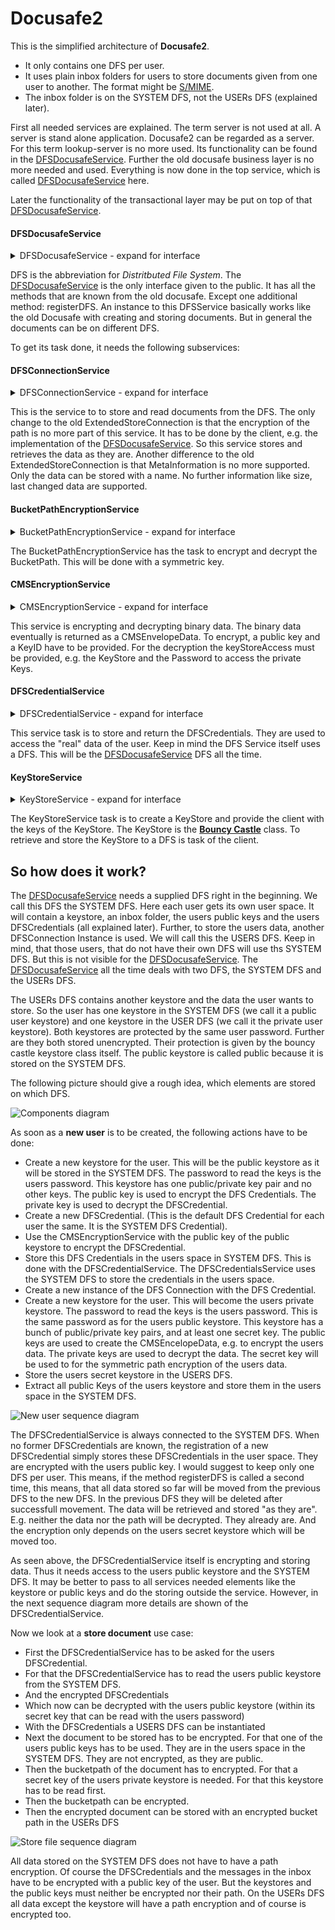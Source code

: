 # Docusafe2
This is the simplified architecture of **Docusafe2**. 

* It only contains one DFS per user.
* It uses plain inbox folders for users to store documents given from one user to another. The format might be [S/MIME](https://en.wikipedia.org/wiki/S/MIME).
* The inbox folder is on the SYSTEM DFS, not the USERs DFS (explained later).

First all needed services are explained. The term server is not used at all. A server is stand alone application. 
Docusafe2 can be regarded as a server. For this term lookup-server is no more used. 
Its functionality can be found in the [DFSDocusafeService](#DFSDocusafeService). 
Further the old docusafe business layer is no more needed and used. 
Everything is now done in the top service, which is called [DFSDocusafeService](#DFSDocusafeService) here.

Later the functionality of the transactional layer may be put on top of that [DFSDocusafeService](#DFSDocusafeService).

#### DFSDocusafeService ####
<details><summary>DFSDocusafeService - expand for interface</summary>
<p>

```
registerDFS (dfsCredentials: DFSCredentials,userIDAuth: UserIDAuth,): void
storeDocument (dsDocument: DSDocument,userIDAuth: UserIDAuth,): void
readDocument (userIDAuth: UserIDAuth,documentFQN: DocumentFQN,): DSDocument
deleteDocument (userIDAuth: UserIDAuth,documentFQN: DocumentFQN,): void
documentExists (userIDAuth: UserIDAuth,documentFQN: DocumentFQN,): boolean
deleteFolder (documentDirectoryFQN: DocumentDirectoryFQN,userIDAuth: UserIDAuth,): void
list (documentDirectoryFQN: DocumentDirectoryFQN,userIDAuth: UserIDAuth,recursiveFlag: ListRecursiveFlag,): List<DocumentFQN>
listInbox (userIDAuth: UserIDAuth,): List<DocumentFQN>
writeDocumentToInboxOfUser (document: DSDocument,receiverUserID: UserID,destDocumentFQN: DocumentFQN,): void
readDocumentFromInbox (source: DocumentFQN,userIDAuth: UserIDAuth,): DSDocument
deleteDocumentFromInbox (userIDAuth: UserIDAuth,documentFQN: DocumentFQN,): void
createUser (userIDAuth: UserIDAuth,): void
destroyUser (userIDAuth: UserIDAuth,): void
userExists (userID: UserID,): boolean
```

</p>
</details>

DFS is the abbreviation for _Distritbuted File System_. The [DFSDocusafeService](#DFSDocusafeService) is the only interface given to the public. 
It has all the methods that are known from the old docusafe. Except one additional method: registerDFS. 
An instance to this DFSService basically works like the old Docusafe with creating and storing documents. 
But in general the documents can be on different DFS.

To get its task done, it needs the following subservices:

#### DFSConnectionService ####
<details><summary>DFSConnectionService - expand for interface</summary>
<p>

```
putBlob (documentContent: DocumentContent,bucketPath: BucketPath,): void
getBlob (bucketPath: BucketPath,): DocumentContent
blobExists (bucketPath: BucketPath,): boolean
removeBlob (bucketPath: BucketPath,): void
removeBlobFolder (bucketDirectory: BucketDirectory,): void
list (bucketDirectory: BucketDirectory,listRecursiveFlag: ListRecursiveFlag,): List<BucketPath>
listAllDirectories ( ): List<BucketDirectory>
```

</p>
</details>

This is the service to to store and read documents from the DFS. 
The only change to the old ExtendedStoreConnection is that the encryption of the path is no more part of this service.
It has to be done by the client, e.g. the implementation of the [DFSDocusafeService](#DFSDocusafeService). 
So this service stores and retrieves the data as they are. 
Another difference to the old ExtendedStoreConnection is that MetaInformation is no more supported. 
Only the data can be stored with a name. No further information like size, last changed data are supported.

#### BucketPathEncryptionService ####
<details><summary>BucketPathEncryptionService - expand for interface</summary>
<p>

```
encrypt (secretKey: SecretKey,bucketPath: BucketPath,): BucketPath
decrypt (secretKey: SecretKey,bucketPath: BucketPath,): BucketPath
```

</p>
</details>

The BucketPathEncryptionService has the task to encrypt and decrypt the BucketPath. 
This will be done with a symmetric key.

#### CMSEncryptionService ####
<details><summary>CMSEncryptionService - expand for interface</summary>
<p>

```
encrypt (publicKeyID: KeyID,data: DocumentContent,publicKey: PublicKey,): CMSEnvelopedData
decrypt (encryptedData: CMSEnvelopedData,keyStoreAccess: KeyStoreAccess,): DocumentContent
```

</p>
</details>

This service is encrypting and decrypting binary data. 
The binary data eventually is returned as a CMSEnvelopeData. 
To encrypt, a public key and a KeyID have to be provided. 
For the decryption the keyStoreAccess must be provided, e.g. the KeyStore and the Password to access the private Keys. 

#### DFSCredentialService ####
<details><summary>DFSCredentialService - expand for interface</summary>
<p>

```
getDFSCredentials (userIDAuth: UserIDAuth,): DFSCredentials
registerDFS (dfsCredentials: DFSCredentials,userIDAuth: UserIDAuth,): void
```

</p>
</details>

This service task is to store and return the DFSCredentials. They are used to access the "real" data of the user. 
Keep in mind the DFS Service itself uses a DFS. This will be the [DFSDocusafeService](#DFSDocusafeService) DFS all the time.

#### KeyStoreService ####
<details><summary>KeyStoreService - expand for interface</summary>
<p>

```
createKeyStore (keyStoreAuth: KeyStoreAuth,keyStoreType: KeyStoreType,config: KeyStoreCreationConfig,): KeyStore
getPublicKeys (keyStoreAccess: KeyStoreAccess,): List<PublicKeyIDWithPublicKey>
getRandomSecretKeyID (keyStoreAccess: KeyStoreAccess,): SecretKeyIDWithKey
getSecretKey (keyID: KeyID,keyStoreAccess: KeyStoreAccess,): SecretKey
getPrivateKey (keyID: KeyID,userIDAuth: UserIDAuth,): PrivateKey
```

</p>
</details>

The KeyStoreService task is to create a KeyStore and provide the client with the keys of the KeyStore. 
The KeyStore is the **[Bouncy Castle](https://www.bouncycastle.org/)** class. 
To retrieve and store the KeyStore to a DFS is task of the client.


## So how does it work?

The [DFSDocusafeService](#DFSDocusafeService) needs a supplied DFS right in the beginning. 
We call this DFS the SYSTEM DFS. Here each user gets its own user space. 
It will contain a keystore, an inbox folder, the users public keys and the users DFSCredentials (all explained later). 
Further, to store the users data, another DFSConnection Instance is used. We will call this the USERS DFS. 
Keep in mind, that those users, that do not have their own DFS will use ths SYSTEM DFS. 
But this is not visible for the [DFSDocusafeService](#DFSDocusafeService). 
The [DFSDocusafeService](#DFSDocusafeService) all the time deals with two DFS, the SYSTEM DFS and the USERs DFS. 

The USERs DFS contains another keystore and the data the user wants to store. 
So the user has one keystore in the SYSTEM DFS (we call it a public user keystore) and one keystore in the USER DFS 
(we call it the private user keystore).
Both keystores are protected by the same user password. Further are they both stored unencrypted. 
Their protection is given by the bouncy castle keystore class itself. 
The public keystore is called public because it is stored on the SYSTEM DFS.

The following picture should give a rough idea, which elements are stored  on which DFS.

![Components diagram](http://www.plantuml.com/plantuml/proxy?src=https://raw.githubusercontent.com/adorsys/docusafe2/develop/docs/diagrams/architecture.puml&fmt=png&vvv=1)

As soon as a __**new user**__ is to be created, the following actions have to be done:

- Create a new keystore for the user. This will be the public keystore as it will be stored in the SYSTEM DFS. 
  The password to read the keys is the users password. This keystore has one public/private key pair and no other keys. 
  The public key is used to encrypt the DFS Credentials. The private key is used to decrypt the DFSCredential.
- Create a new DFSCredential. (This is the default DFS Credential for each user the same. It is the SYSTEM DFS Credential). 
- Use the CMSEncryptionService with the public key of the public keystore to encrypt the DFSCredential.
- Store this DFS Credentials in the users space in SYSTEM DFS. This is done with the DFSCredentialService. 
  The DFSCredentialsService uses the SYSTEM DFS to store the credentials in the users space.
- Create a new instance of the DFS Connection with the DFS Credential.
- Create a new keystore for the user. This will become the users private keystore. 
  The password to read the keys is the users password. 
  This is the same password as for the users public keystore. 
  This keystore has a bunch of public/private key pairs, and at least one secret key. 
  The public keys are used to create the CMSEncelopeData, e.g. to encrypt the users data. 
  The private keys are used to decrypt the data. 
  The secret key will  be used to for the symmetric path encryption of the users data. 
- Store the users secret keystore in the USERS DFS.
- Extract all public Keys of the users keystore  and store them in the users space in the SYSTEM DFS.

![New user sequence diagram](http://www.plantuml.com/plantuml/proxy?src=https://raw.githubusercontent.com/adorsys/docusafe2/develop/docs/diagrams/new_user.puml&fmt=png&vvv=1)

The DFSCredentialService is always connected to the SYSTEM DFS. When no former DFSCredentials are known,
the registration of a new DFSCredential simply stores these DFSCredentials in the user space. 
They are encrypted with the users public key. 
I would suggest  to keep only one DFS per user. This means, if the method registerDFS is called a second time, 
this means, that  all data stored so far will be moved from the previous DFS to the new DFS. 
In the previous DFS they will be deleted after successfull movement. 
The data will be retrieved and stored "as they are". E.g. neither the data nor the path will be decrypted. 
They already are. And the encryption only depends on the users secret keystore which will be moved too.

As seen above, the DFSCredentialService itself is encrypting and storing data. 
Thus it needs access to the users public keystore and the SYSTEM DFS. 
It may be better  to pass to all services needed elements like the keystore or public keys and do the 
storing outside the service. However, in the next sequence diagram more details are shown of the DFSCredentialService.

Now we look at a __**store document**__ use case:

- First the DFSCredentialService has to be asked for the users DFSCredential. 
- For that the DFSCredentialService has to read the users public keystore from the SYSTEM DFS.
- And the encrypted DFSCredentials
- Which now can be decrypted with the users public keystore (within its secret key that can be read with the users password)
- With the DFSCredentials a USERS DFS can be instantiated
- Next the document to be stored has to be encrypted. For that one of the users public keys has to be used. They are in the users space in the SYSTEM DFS. They are not encrypted, as they are public.
- Then the bucketpath of the document has to encrypted. For that a secret key of the users private keystore is needed. For that this keystore has to be read first.
- Then the bucketpath can be encrypted.
- Then the encrypted document can be stored with an encrypted bucket path in the USERs DFS

![Store file sequence diagram](http://www.plantuml.com/plantuml/proxy?src=https://raw.githubusercontent.com/adorsys/docusafe2/develop/docs/diagrams/store_file.puml&fmt=png&vvv=1)

All data stored on the SYSTEM DFS does not have to have a path encryption. 
Of course the DFSCredentials and the messages in the inbox have to be encrypted with a public key of the user. 
But the keystores and the public keys must neither be encrypted nor their path. 
On the USERs DFS all data except the keystore will have a path encryption and of course is encrypted too.